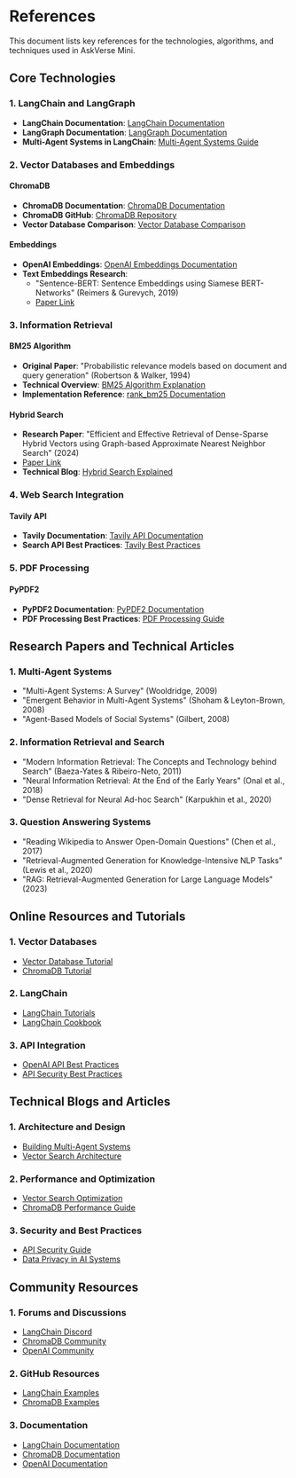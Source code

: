 # References

This document lists key references for the technologies, algorithms, and techniques used in AskVerse Mini.

## Core Technologies

### 1. LangChain and LangGraph
- **LangChain Documentation**: [LangChain Documentation](https://python.langchain.com/docs/get_started/introduction)
- **LangGraph Documentation**: [LangGraph Documentation](https://python.langchain.com/docs/langgraph)
- **Multi-Agent Systems in LangChain**: [Multi-Agent Systems Guide](https://python.langchain.com/docs/modules/agents/multi-agent)

### 2. Vector Databases and Embeddings

#### ChromaDB
- **ChromaDB Documentation**: [ChromaDB Documentation](https://docs.trychroma.com/)
- **ChromaDB GitHub**: [ChromaDB Repository](https://github.com/chroma-core/chroma)
- **Vector Database Comparison**: [Vector Database Comparison](https://www.pinecone.io/learn/vector-database/)

#### Embeddings
- **OpenAI Embeddings**: [OpenAI Embeddings Documentation](https://platform.openai.com/docs/guides/embeddings)
- **Text Embeddings Research**: 
  - "Sentence-BERT: Sentence Embeddings using Siamese BERT-Networks" (Reimers & Gurevych, 2019)
  - [Paper Link](https://arxiv.org/abs/1908.10084)

### 3. Information Retrieval

#### BM25 Algorithm
- **Original Paper**: "Probabilistic relevance models based on document and query generation" (Robertson & Walker, 1994)
- **Technical Overview**: [BM25 Algorithm Explanation](https://www.elastic.co/guide/en/elasticsearch/reference/current/index-modules-similarity.html#bm25)
- **Implementation Reference**: [rank_bm25 Documentation](https://github.com/dorianbrown/rank_bm25)

#### Hybrid Search
- **Research Paper**: "Efficient and Effective Retrieval of Dense-Sparse Hybrid Vectors using Graph-based Approximate Nearest Neighbor Search" (2024)
- [Paper Link](https://arxiv.org/abs/2410.20381)
- **Technical Blog**: [Hybrid Search Explained](https://www.pinecone.io/learn/hybrid-search/)

### 4. Web Search Integration

#### Tavily API
- **Tavily Documentation**: [Tavily API Documentation](https://docs.tavily.com/)
- **Search API Best Practices**: [Tavily Best Practices](https://docs.tavily.com/docs/best-practices)

### 5. PDF Processing

#### PyPDF2
- **PyPDF2 Documentation**: [PyPDF2 Documentation](https://pypdf2.readthedocs.io/en/latest/)
- **PDF Processing Best Practices**: [PDF Processing Guide](https://www.adobe.com/content/dam/acom/en/documents/pdf/accessibility/pdf-accessibility-overview-ue.pdf)

## Research Papers and Technical Articles

### 1. Multi-Agent Systems
- "Multi-Agent Systems: A Survey" (Wooldridge, 2009)
- "Emergent Behavior in Multi-Agent Systems" (Shoham & Leyton-Brown, 2008)
- "Agent-Based Models of Social Systems" (Gilbert, 2008)

### 2. Information Retrieval and Search
- "Modern Information Retrieval: The Concepts and Technology behind Search" (Baeza-Yates & Ribeiro-Neto, 2011)
- "Neural Information Retrieval: At the End of the Early Years" (Onal et al., 2018)
- "Dense Retrieval for Neural Ad-hoc Search" (Karpukhin et al., 2020)

### 3. Question Answering Systems
- "Reading Wikipedia to Answer Open-Domain Questions" (Chen et al., 2017)
- "Retrieval-Augmented Generation for Knowledge-Intensive NLP Tasks" (Lewis et al., 2020)
- "RAG: Retrieval-Augmented Generation for Large Language Models" (2023)

## Online Resources and Tutorials

### 1. Vector Databases
- [Vector Database Tutorial](https://www.pinecone.io/learn/vector-database-tutorial/)
- [ChromaDB Tutorial](https://www.trychroma.com/tutorial)

### 2. LangChain
- [LangChain Tutorials](https://python.langchain.com/docs/tutorials)
- [LangChain Cookbook](https://python.langchain.com/docs/modules/cookbook)

### 3. API Integration
- [OpenAI API Best Practices](https://platform.openai.com/docs/guides/best-practices)
- [API Security Best Practices](https://owasp.org/www-project-api-security/)

## Technical Blogs and Articles

### 1. Architecture and Design
- [Building Multi-Agent Systems](https://www.langchain.com/blog/building-multi-agent-systems)
- [Vector Search Architecture](https://www.pinecone.io/learn/vector-search-architecture/)

### 2. Performance and Optimization
- [Vector Search Optimization](https://www.pinecone.io/learn/vector-search-optimization/)
- [ChromaDB Performance Guide](https://docs.trychroma.com/usage-guide#performance)

### 3. Security and Best Practices
- [API Security Guide](https://owasp.org/www-project-api-security/)
- [Data Privacy in AI Systems](https://www.privacytools.io/)

## Community Resources

### 1. Forums and Discussions
- [LangChain Discord](https://discord.gg/langchain)
- [ChromaDB Community](https://discord.gg/chroma)
- [OpenAI Community](https://community.openai.com/)

### 2. GitHub Resources
- [LangChain Examples](https://github.com/langchain-ai/langchain/tree/master/examples)
- [ChromaDB Examples](https://github.com/chroma-core/chroma/tree/main/examples)

### 3. Documentation
- [LangChain Documentation](https://python.langchain.com/docs/)
- [ChromaDB Documentation](https://docs.trychroma.com/)
- [OpenAI Documentation](https://platform.openai.com/docs/) 
